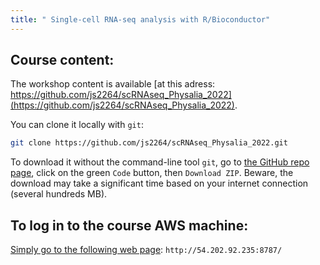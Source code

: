 ```yaml
---
title: " Single-cell RNA-seq analysis with R/Bioconductor"
---
```


## Course content: 

The workshop content is available [at this adress: https://github.com/js2264/scRNAseq_Physalia_2022](https://github.com/js2264/scRNAseq_Physalia_2022). 

You can clone it locally with `git`: 

```sh
git clone https://github.com/js2264/scRNAseq_Physalia_2022.git
```

To download it without the command-line tool `git`, go to 
[the GitHub repo page](https://github.com/js2264/scRNAseq_Physalia_2022), click on the 
green `Code` button, then `Download ZIP`. Beware, the download may take a significant 
time based on your internet connection (several hundreds MB). 

## To log in to the course AWS machine: 

[Simply go to the following web page](http://54.202.92.235:8787/): `http://54.202.92.235:8787/`

